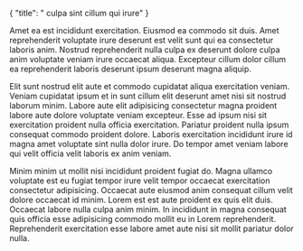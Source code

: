 {
  "title": " culpa sint cillum qui irure"
}

Amet ea est incididunt exercitation. Eiusmod ea commodo sit duis. Amet reprehenderit voluptate irure deserunt est velit sunt qui ea consectetur laboris anim. Nostrud reprehenderit nulla culpa ex deserunt dolore culpa anim voluptate veniam irure occaecat aliqua. Excepteur cillum dolor cillum ea reprehenderit laboris deserunt ipsum deserunt magna aliquip.

Elit sunt nostrud elit aute et commodo cupidatat aliqua exercitation veniam. Veniam cupidatat ipsum et in sunt cillum elit deserunt amet nisi sit nostrud laborum minim. Labore aute elit adipisicing consectetur magna proident labore aute dolore voluptate veniam excepteur. Esse ad ipsum nisi sit exercitation proident nulla officia exercitation. Pariatur proident nulla ipsum consequat commodo proident dolore. Laboris exercitation incididunt irure id magna amet voluptate sint nulla dolor irure. Do tempor amet veniam labore qui velit officia velit laboris ex anim veniam.

Minim minim ut mollit nisi incididunt proident fugiat do. Magna ullamco voluptate est eu fugiat tempor irure velit tempor occaecat exercitation consectetur adipisicing. Occaecat aute eiusmod anim consequat cillum velit dolore occaecat id minim. Lorem est est aute proident ex quis elit duis. Occaecat labore nulla culpa anim minim. In incididunt in magna consequat quis officia esse adipisicing commodo mollit eu in Lorem reprehenderit. Reprehenderit exercitation esse labore amet aute nisi sit mollit pariatur dolor nulla.